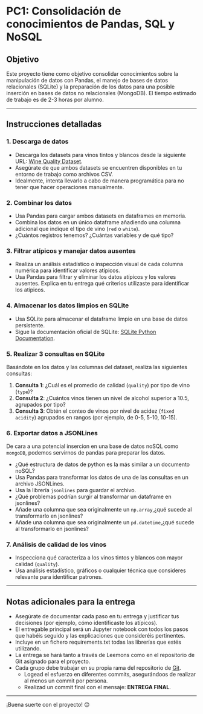 # PC1: Consolidación de conocimientos de Pandas, SQL y NoSQL

## Objetivo
Este proyecto tiene como objetivo consolidar conocimientos sobre la manipulación de datos con Pandas, el manejo de bases de datos relacionales (SQLite) y la preparación de los datos para una posible inserción en bases de datos 
no relacionales (MongoDB). El tiempo estimado de trabajo es de 2-3 horas por alumno.

---

## Instrucciones detalladas

### 1. Descarga de datos
- Descarga los datasets para vinos tintos y blancos desde la siguiente URL: [Wine Quality Dataset](http://archive.ics.uci.edu/dataset/186/wine+quality).
- Asegúrate de que ambos datasets se encuentren disponibles en tu entorno de trabajo como archivos CSV.
- Idealmente, intenta llevarlo a cabo de manera programática para no tener que hacer operaciones manualmente.

### 2. Combinar los datos
- Usa Pandas para cargar ambos datasets en dataframes en memoria.
- Combina los datos en un único dataframe añadiendo una columna adicional que indique el tipo de vino (`red` o `white`).
- ¿Cuántos registros tenemos? ¿Cuántas variables y de qué tipo?

### 3. Filtrar atípicos y manejar datos ausentes
- Realiza un análisis estadístico o inspección visual de cada columna numérica para identificar valores atípicos.
- Usa Pandas para filtrar y eliminar los datos atípicos y los valores ausentes. Explica en tu entrega qué criterios utilizaste para identificar los atípicos.

### 4. Almacenar los datos limpios en SQLite
- Usa SQLite para almacenar el dataframe limpio en una base de datos persistente.
- Sigue la documentación oficial de SQLite: [SQLite Python Documentation](https://docs.python.org/3/library/sqlite3.html).

### 5. Realizar 3 consultas en SQLite
Basándote en los datos y las columnas del dataset, realiza las siguientes consultas:
1. **Consulta 1**: ¿Cuál es el promedio de calidad (`quality`) por tipo de vino (`type`)?
2. **Consulta 2**: ¿Cuántos vinos tienen un nivel de alcohol superior a 10.5, agrupados por tipo?
3. **Consulta 3**: Obtén el conteo de vinos por nivel de acidez (`fixed acidity`) agrupados en rangos (por ejemplo, de 0-5, 5-10, 10-15).

### 6. Exportar datos a JSONLines
De cara a una potencial insercion en una base de datos noSQL como `mongoDB`, podemos servirnos de pandas para preparar los datos. 
- ¿Qué estructura de datos de python es la más similar a un documento noSQL? 
- Usa Pandas para transformar los datos de una de las consultas en un archivo JSONLines.
- Usa la librería `jsonlines` para guardar el archivo.
- ¿Qué problemas podrían surgir al transformar un dataframe en jsonlines? 
- Añade una columna que sea originalmente un `np.array`,¿qué sucede al transformarlo en jsonlines? 
- Añade una columna que sea originalmente un `pd.datetime`,¿qué sucede al transformarlo en jsonlines?

### 7. Análisis de calidad de los vinos
- Inspecciona qué caracteriza a los vinos tintos y blancos con mayor calidad (`quality`).
- Usa análisis estadístico, gráficos o cualquier técnica que consideres relevante para identificar patrones.

---

## Notas adicionales para la entrega
- Asegúrate de documentar cada paso en tu entrega y justificar tus decisiones (por ejemplo, cómo identificaste los atípicos).
- El entregable principal será un Jupyter notebook con todos los pasos que habéis seguido y las explicaciones que consideréis pertinentes.
- Incluye en un fichero requirements.txt todas las librerías que estés utilizando.
- La entrega se hará tanto a través de Leemons como en el repositorio de Git asignado para el proyecto.
- Cada grupo debe trabajar en su propia rama del repositorio de [Git](https://github.com/francisco-mbit/PC1).
  - Logead el esfuerzo en diferentes commits, asegurándoos de realizar al menos un commit por persona.
  - Realizad un commit final con el mensaje: **ENTREGA FINAL**.

---

¡Buena suerte con el proyecto! 😊

